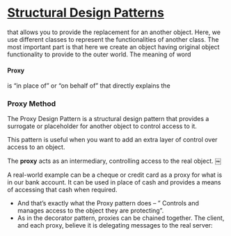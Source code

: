#  [Structural Design Patterns]([https://www.geeksforgeeks.org/structural-design-patterns/] )
that allows you to provide the replacement for an another object. Here, we use different classes to represent the functionalities of another class. The most important part is that here we create an object having original object functionality to provide to the outer world. The meaning of word

#### Proxy

is “in place of” or “on behalf of” that directly explains the

### Proxy Method
The Proxy Design Pattern is a structural design pattern that provides a surrogate or placeholder for another object to control access to it.

This pattern is useful when you want to add an extra layer of control over access to an object. 

The **proxy** acts as an intermediary, controlling access to the real object.
￼

A real-world example can be a cheque or credit card as a proxy for what is in our bank account. It can be used in place of cash and provides a means of accessing that cash when required. 

* And that’s exactly what the Proxy pattern does – ” Controls and manages access to the object they are protecting”.
* As in the decorator pattern, proxies can be chained together. The client, and each proxy, believe it is delegating messages to the real server:
